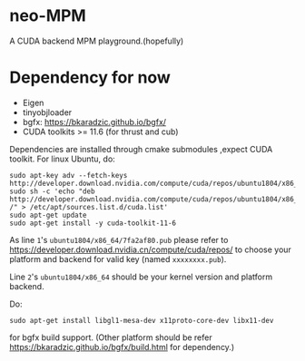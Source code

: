 # neo-MPM
A CUDA backend MPM playground.(hopefully)

# Dependency for now
  - Eigen 
  - tinyobjloader
  - bgfx: https://bkaradzic.github.io/bgfx/
  - CUDA toolkits >= 11.6 (for thrust and cub)

Dependencies are installed through cmake submodules ,expect CUDA toolkit.
For linux Ubuntu, do:
```
sudo apt-key adv --fetch-keys http://developer.download.nvidia.com/compute/cuda/repos/ubuntu1804/x86_64/7fa2af80.pub
sudo sh -c 'echo "deb http://developer.download.nvidia.com/compute/cuda/repos/ubuntu1804/x86_64 /" > /etc/apt/sources.list.d/cuda.list'
sudo apt-get update
sudo apt-get install -y cuda-toolkit-11-6
```
As line `1`'s `ubuntu1804/x86_64/7fa2af80.pub` please refer to https://developer.download.nvidia.cn/compute/cuda/repos/ to choose your platform and backend for valid key (named `xxxxxxxx.pub`).

Line `2`'s `ubuntu1804/x86_64` should be your kernel version and platform backend.
 
Do:
```
sudo apt-get install libgl1-mesa-dev x11proto-core-dev libx11-dev
```
for bgfx build support. (Other platform should be refer https://bkaradzic.github.io/bgfx/build.html for dependency.)
